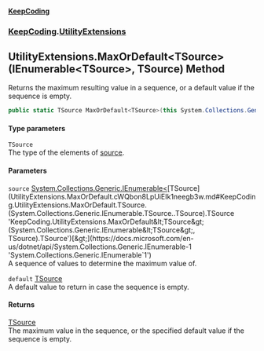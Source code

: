 #### [KeepCoding](index.md 'index')
### [KeepCoding](KeepCoding.md 'KeepCoding').[UtilityExtensions](UtilityExtensions.md 'KeepCoding.UtilityExtensions')
## UtilityExtensions.MaxOrDefault&lt;TSource&gt;(IEnumerable&lt;TSource&gt;, TSource) Method
Returns the maximum resulting value in a sequence, or a default value if the sequence is empty.
```csharp
public static TSource MaxOrDefault<TSource>(this System.Collections.Generic.IEnumerable<TSource> source, TSource @default=default(TSource));
```
#### Type parameters
<a name='KeepCoding.UtilityExtensions.MaxOrDefault.TSource.(System.Collections.Generic.IEnumerable.TSource..TSource).TSource'></a>
`TSource`  
The type of the elements of [source](UtilityExtensions.MaxOrDefault.cWQbon8LpUiEIk1neegb3w.md#KeepCoding.UtilityExtensions.MaxOrDefault.TSource.(System.Collections.Generic.IEnumerable.TSource..TSource).source 'KeepCoding.UtilityExtensions.MaxOrDefault&lt;TSource&gt;(System.Collections.Generic.IEnumerable&lt;TSource&gt;, TSource).source').
  
#### Parameters
<a name='KeepCoding.UtilityExtensions.MaxOrDefault.TSource.(System.Collections.Generic.IEnumerable.TSource..TSource).source'></a>
`source` [System.Collections.Generic.IEnumerable&lt;](https://docs.microsoft.com/en-us/dotnet/api/System.Collections.Generic.IEnumerable-1 'System.Collections.Generic.IEnumerable`1')[TSource](UtilityExtensions.MaxOrDefault.cWQbon8LpUiEIk1neegb3w.md#KeepCoding.UtilityExtensions.MaxOrDefault.TSource.(System.Collections.Generic.IEnumerable.TSource..TSource).TSource 'KeepCoding.UtilityExtensions.MaxOrDefault&lt;TSource&gt;(System.Collections.Generic.IEnumerable&lt;TSource&gt;, TSource).TSource')[&gt;](https://docs.microsoft.com/en-us/dotnet/api/System.Collections.Generic.IEnumerable-1 'System.Collections.Generic.IEnumerable`1')  
A sequence of values to determine the maximum value of.
  
<a name='KeepCoding.UtilityExtensions.MaxOrDefault.TSource.(System.Collections.Generic.IEnumerable.TSource..TSource).default'></a>
`default` [TSource](UtilityExtensions.MaxOrDefault.cWQbon8LpUiEIk1neegb3w.md#KeepCoding.UtilityExtensions.MaxOrDefault.TSource.(System.Collections.Generic.IEnumerable.TSource..TSource).TSource 'KeepCoding.UtilityExtensions.MaxOrDefault&lt;TSource&gt;(System.Collections.Generic.IEnumerable&lt;TSource&gt;, TSource).TSource')  
A default value to return in case the sequence is empty.
  
#### Returns
[TSource](UtilityExtensions.MaxOrDefault.cWQbon8LpUiEIk1neegb3w.md#KeepCoding.UtilityExtensions.MaxOrDefault.TSource.(System.Collections.Generic.IEnumerable.TSource..TSource).TSource 'KeepCoding.UtilityExtensions.MaxOrDefault&lt;TSource&gt;(System.Collections.Generic.IEnumerable&lt;TSource&gt;, TSource).TSource')  
The maximum value in the sequence, or the specified default value if the sequence is empty.
